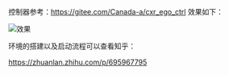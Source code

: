 控制器参考：https://gitee.com/Canada-a/cxr_ego_ctrl
效果如下：

![效果](https://github.com/zhongtianda/px4_gazebo_fuel/blob/master/gif.gif)

环境的搭建以及启动流程可以查看知乎：

https://zhuanlan.zhihu.com/p/695967795
